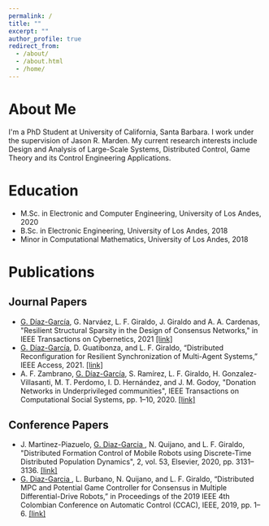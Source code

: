 ```yaml
---
permalink: /
title: ""
excerpt: ""
author_profile: true
redirect_from: 
  - /about/
  - /about.html
  - /home/
---
```


# About Me

I'm a PhD Student at University of California, Santa Barbara. I work under the supervision of Jason R. Marden. My current research interests include Design and Analysis of Large-Scale Systems, Distributed Control, Game Theory and its Control Engineering Applications.

# Education

* M.Sc. in Electronic and Computer Engineering, University of Los Andes, 2020
* B.Sc. in Electronic Engineering, University of Los Andes, 2018
* Minor in Computational Mathematics, University of Los Andes, 2018

# Publications
## Journal Papers

* <ins>G. Díaz-García</ins>, G. Narváez, L. F. Giraldo, J. Giraldo and A. A. Cardenas, "Resilient Structural Sparsity in the Design of Consensus Networks," in IEEE Transactions on Cybernetics, 2021 [[link]](https://ieeexplore.ieee.org/document/9619862)
* <ins>G. Dı́az-Garcı́a</ins>, D. Guatibonza, and L. F. Giraldo, “Distributed Reconfiguration for Resilient Synchronization of Multi-Agent Systems,” IEEE Access, 2021. [[link]](https://ieeexplore.ieee.org/document/9568925)
* A. F. Zambrano, <ins>G. Díaz-García</ins>, S. Ramírez, L. F. Giraldo, H. Gonzalez-Villasanti, M. T. Perdomo, I. D. Hernández, and J. M. Godoy, "Donation Networks in Underprivileged communities", IEEE Transactions on Computational Social Systems, pp. 1–10, 2020. [[link]](https://ieeexplore.ieee.org/abstract/document/9262866)

## Conference Papers

* J. Martinez-Piazuelo, <ins>G. Diaz-Garcia </ins>, N. Quijano, and L. F. Giraldo, "Distributed Formation Control of Mobile Robots using Discrete-Time Distributed Population Dynamics", 2, vol. 53, Elsevier, 2020, pp. 3131–3136. [[link]](https://www.sciencedirect.com/science/article/pii/S2405896320314191)
* <ins>G. Diaz-Garcia </ins>, L. Burbano, N. Quijano, and L. F. Giraldo, “Distributed MPC and Potential Game Controller for Consensus in Multiple Differential-Drive Robots,” in Proceedings of the 2019 IEEE 4th Colombian Conference on Automatic Control (CCAC), IEEE, 2019, pp. 1–6. [[link]](https://ieeexplore.ieee.org/abstract/document/8920881)
